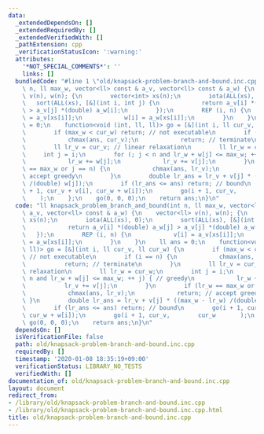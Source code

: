 ```yaml
---
data:
  _extendedDependsOn: []
  _extendedRequiredBy: []
  _extendedVerifiedWith: []
  _pathExtension: cpp
  _verificationStatusIcon: ':warning:'
  attributes:
    '*NOT_SPECIAL_COMMENTS*': ''
    links: []
  bundledCode: "#line 1 \"old/knapsack-problem-branch-and-bound.inc.cpp\"\nll knapsack_problem_branch_and_bound(int\
    \ n, ll max_w, vector<ll> const & a_v, vector<ll> const & a_w) {\n    vector<ll>\
    \ v(n), w(n); {\n        vector<int> xs(n);\n        iota(ALL(xs), 0);\n     \
    \   sort(ALL(xs), [&](int i, int j) {\n            return a_v[i] *(double) a_w[j]\
    \ > a_v[j] *(double) a_w[i];\n        });\n        REP (i, n) {\n            v[i]\
    \ = a_v[xs[i]];\n            w[i] = a_w[xs[i]];\n        }\n    }\n    ll ans\
    \ = 0;\n    function<void (int, ll, ll)> go = [&](int i, ll cur_v, ll cur_w) {\n\
    \        if (max_w < cur_w) return; // not executable\n        if (i == n) {\n\
    \            chmax(ans, cur_v);\n            return; // terminate\n        }\n\
    \        ll lr_v = cur_v; // linear relaxation\n        ll lr_w = cur_w;\n   \
    \     int j = i;\n        for (; j < n and lr_w + w[j] <= max_w; ++ j) { // greedy\n\
    \            lr_w += w[j];\n            lr_v += v[j];\n        }\n        if (lr_w\
    \ == max_w or j == n) {\n            chmax(ans, lr_v);\n            return; //\
    \ accept greedy\n        }\n        double lr_ans = lr_v + v[j] * ((max_w - lr_w)\
    \ /(double) w[j]);\n        if (lr_ans <= ans) return; // bound\n        go(i\
    \ + 1, cur_v + v[i], cur_w + w[i]);\n        go(i + 1, cur_v,        cur_w   \
    \    );\n    };\n    go(0, 0, 0);\n    return ans;\n}\n"
  code: "ll knapsack_problem_branch_and_bound(int n, ll max_w, vector<ll> const &\
    \ a_v, vector<ll> const & a_w) {\n    vector<ll> v(n), w(n); {\n        vector<int>\
    \ xs(n);\n        iota(ALL(xs), 0);\n        sort(ALL(xs), [&](int i, int j) {\n\
    \            return a_v[i] *(double) a_w[j] > a_v[j] *(double) a_w[i];\n     \
    \   });\n        REP (i, n) {\n            v[i] = a_v[xs[i]];\n            w[i]\
    \ = a_w[xs[i]];\n        }\n    }\n    ll ans = 0;\n    function<void (int, ll,\
    \ ll)> go = [&](int i, ll cur_v, ll cur_w) {\n        if (max_w < cur_w) return;\
    \ // not executable\n        if (i == n) {\n            chmax(ans, cur_v);\n \
    \           return; // terminate\n        }\n        ll lr_v = cur_v; // linear\
    \ relaxation\n        ll lr_w = cur_w;\n        int j = i;\n        for (; j <\
    \ n and lr_w + w[j] <= max_w; ++ j) { // greedy\n            lr_w += w[j];\n \
    \           lr_v += v[j];\n        }\n        if (lr_w == max_w or j == n) {\n\
    \            chmax(ans, lr_v);\n            return; // accept greedy\n       \
    \ }\n        double lr_ans = lr_v + v[j] * ((max_w - lr_w) /(double) w[j]);\n\
    \        if (lr_ans <= ans) return; // bound\n        go(i + 1, cur_v + v[i],\
    \ cur_w + w[i]);\n        go(i + 1, cur_v,        cur_w       );\n    };\n   \
    \ go(0, 0, 0);\n    return ans;\n}\n"
  dependsOn: []
  isVerificationFile: false
  path: old/knapsack-problem-branch-and-bound.inc.cpp
  requiredBy: []
  timestamp: '2020-01-08 18:35:19+09:00'
  verificationStatus: LIBRARY_NO_TESTS
  verifiedWith: []
documentation_of: old/knapsack-problem-branch-and-bound.inc.cpp
layout: document
redirect_from:
- /library/old/knapsack-problem-branch-and-bound.inc.cpp
- /library/old/knapsack-problem-branch-and-bound.inc.cpp.html
title: old/knapsack-problem-branch-and-bound.inc.cpp
---
```

